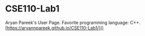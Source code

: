 # CSE110-Lab1
Aryan Pareek's User Page. Favorite programming language: C++. [https://aryannpareek.github.io/CSE110-Lab1/]()
